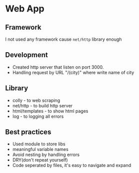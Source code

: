 # Web App 

## Framework 

I not used any framework cause `net/http` library enough

## Development 

- Created http server that listen on port 3000. 
- Handling request by URL "/(city)" where write name of city 

## Library 
+ colly - to web scraping 
+ net/http - to build http server
+ html/templates - to show html pages
+ log - to logging all errors 

## Best practices 
+ Used module to store libs
+ meaningful variable names 
+ Avoid nesting by handling errors
+ DRY(don't repeat yourself)
+ Code seperated by files, it's easy to navigate and expand 
